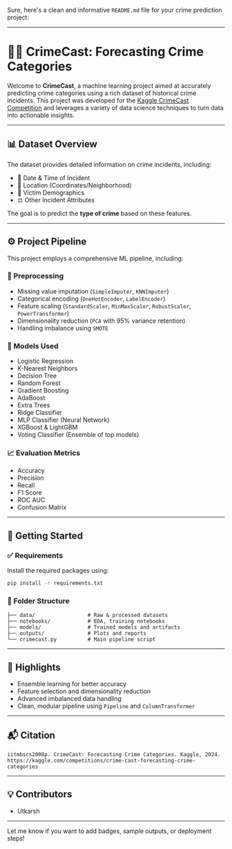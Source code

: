 Sure, here's a clean and informative `README.md` file for your crime prediction project:

---

# 🕵️‍♂️ CrimeCast: Forecasting Crime Categories

Welcome to **CrimeCast**, a machine learning project aimed at accurately predicting crime categories using a rich dataset of historical crime incidents. This project was developed for the [Kaggle CrimeCast Competition](https://kaggle.com/competitions/crime-cast-forecasting-crime-categories) and leverages a variety of data science techniques to turn data into actionable insights.

---

## 📊 Dataset Overview

The dataset provides detailed information on crime incidents, including:

- 📅 Date & Time of Incident  
- 📍 Location (Coordinates/Neighborhood)  
- 👤 Victim Demographics  
- ⚖️ Other Incident Attributes

The goal is to predict the **type of crime** based on these features.

---

## ⚙️ Project Pipeline

This project employs a comprehensive ML pipeline, including:

### 🔄 Preprocessing
- Missing value imputation (`SimpleImputer`, `KNNImputer`)
- Categorical encoding (`OneHotEncoder`, `LabelEncoder`)
- Feature scaling (`StandardScaler`, `MinMaxScaler`, `RobustScaler`, `PowerTransformer`)
- Dimensionality reduction (`PCA` with 95% variance retention)
- Handling imbalance using `SMOTE`

### 🧠 Models Used
- Logistic Regression
- K-Nearest Neighbors
- Decision Tree
- Random Forest
- Gradient Boosting
- AdaBoost
- Extra Trees
- Ridge Classifier
- MLP Classifier (Neural Network)
- XGBoost & LightGBM
- Voting Classifier (Ensemble of top models)

### 📈 Evaluation Metrics
- Accuracy
- Precision
- Recall
- F1 Score
- ROC AUC
- Confusion Matrix

---

## 🚀 Getting Started

### ✅ Requirements

Install the required packages using:

```bash
pip install -r requirements.txt
```

### 📂 Folder Structure

```
├── data/                 # Raw & processed datasets
├── notebooks/            # EDA, training notebooks
├── models/               # Trained models and artifacts
├── outputs/              # Plots and reports
└── crimecast.py          # Main pipeline script
```

---

## 📌 Highlights

- Ensemble learning for better accuracy  
- Feature selection and dimensionality reduction  
- Advanced imbalanced data handling  
- Clean, modular pipeline using `Pipeline` and `ColumnTransformer`

---

## 📬 Citation

```
iitmbscs2008p. CrimeCast: Forecasting Crime Categories. Kaggle, 2024.
https://kaggle.com/competitions/crime-cast-forecasting-crime-categories
```

---

## 💡 Contributors

- Utkarsh

---

Let me know if you want to add badges, sample outputs, or deployment steps!
